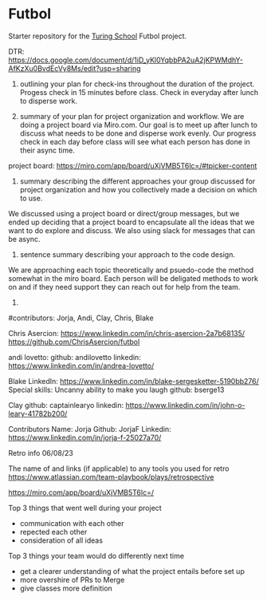 # Futbol

Starter repository for the [Turing School](https://turing.io/) Futbol project.

DTR: https://docs.google.com/document/d/1iD_yKl0YqbbPA2uA2jKPWMdhY-AfKzXu0BvdEcVy8Ms/edit?usp=sharing

1. outlining your plan for check-ins throughout the duration of the project.
  Progess check in 15 minutes before class. Check in everyday after lunch to disperse work.

1. summary of your plan for project organization and workflow.
  We are doing a project board via Miro.com. Our goal is to meet up after lunch to discuss what needs to be done and disperse work evenly. Our progress check in each day before class will see what each person has done in their async time. 

project board: https://miro.com/app/board/uXjVMB5T6lc=/#tpicker-content

1. summary describing the different approaches your group discussed for project organization and how you collectively made a decision on which to use.

  We discussed using a project board or direct/group messages, but we ended up deciding that a project board to encapsulate all the ideas that we want to do explore and discuss. We also using slack for messages that can be async. 

1. sentence summary describing your approach to the code design.

  We are approaching each topic theoretically and psuedo-code the method somewhat in the miro board. Each person will be deligated methods to work on and if they need support they can reach out for help from the team.

1. 

#contributors: Jorja, Andi, Clay, Chris, Blake 





Chris Asercion: https://www.linkedin.com/in/chris-asercion-2a7b68135/  https://github.com/ChrisAsercion/futbol

andi lovetto:
github: andilovetto
linkedin: https://www.linkedin.com/in/andrea-lovetto/

Blake
LinkedIn: https://www.linkedin.com/in/blake-sergesketter-5190bb276/
Special skills: Uncanny ability to make you laugh 
github: bserge13

Clay
github: captainlearyo
linkedin: https://www.linkedin.com/in/john-o-leary-41782b200/

Contributors 
Name: Jorja
Github: JorjaF
Linkedin: https://www.linkedin.com/in/jorja-f-25027a70/

Retro info
06/08/23

The name of and links (if applicable) to any tools you used for retro
  https://www.atlassian.com/team-playbook/plays/retrospective

  https://miro.com/app/board/uXjVMB5T6lc=/


Top 3 things that went well during your project
  - communication with each other
  - repected each other
  - consideration of all ideas

Top 3 things your team would do differently next time

  - get a clearer understanding of what the project entails before set up 
  - more overshire of PRs to Merge
  - give classes more definition
